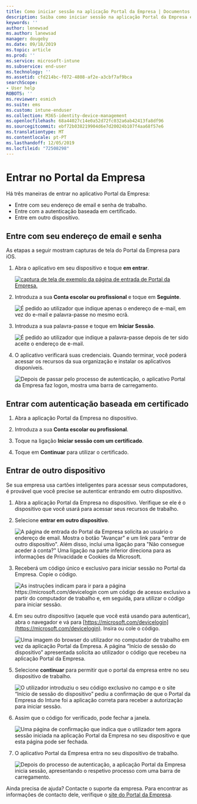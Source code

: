 ```yaml
---
title: Como iniciar sessão na aplicação Portal da Empresa | Documentos da Microsoft
description: Saiba como iniciar sessão na aplicação Portal da Empresa em várias plataformas.
keywords: ''
author: lenewsad
ms.author: lanewsad
manager: dougeby
ms.date: 09/18/2019
ms.topic: article
ms.prod: ''
ms.service: microsoft-intune
ms.subservice: end-user
ms.technology: ''
ms.assetid: cfd214bc-f072-4808-af2e-a3cbf7af9bca
searchScope:
- User help
ROBOTS: ''
ms.reviewer: esmich
ms.suite: ems
ms.custom: intune-enduser
ms.collection: M365-identity-device-management
ms.openlocfilehash: 68a44027c14e0a52d72fc032a6ab42413fa8df96
ms.sourcegitcommit: ebf72b038219904d6e7d20024b107f4aa68f57e6
ms.translationtype: MT
ms.contentlocale: pt-PT
ms.lasthandoff: 12/05/2019
ms.locfileid: "72508298"
---
```

# <a name="sign-in-to-company-portal"></a>Entrar no Portal da Empresa  

Há três maneiras de entrar no aplicativo Portal da Empresa:

* Entre com seu endereço de email e senha de trabalho.  
* Entre com a autenticação baseada em certificado.  
* Entre em outro dispositivo.    


## <a name="sign-in-with-your-email-address-and-password"></a>Entre com seu endereço de email e senha
As etapas a seguir mostram capturas de tela do Portal da Empresa para iOS.  

1. Abra o aplicativo em seu dispositivo e toque **em entrar**.  

   [![captura de tela de exemplo da página de entrada de Portal da Empresa.](/intune-user-help/media/intune-ios-cp-signin-1908.png)](/intune-user-help/media/intune-ios-cp-signin-lightbox-1908.png#lightbox)  


2. Introduza a sua **Conta escolar ou profissional** e toque em **Seguinte**.

   ![É pedido ao utilizador que indique apenas o endereço de e-mail, em vez do e-mail e palavra-passe no mesmo ecrã.](/intune-user-help/media/cp_ios_aad_signin_after_1804_002.png)

3. Introduza a sua palavra-passe e toque em **Iniciar Sessão**.

   ![É pedido ao utilizador que indique a palavra-passe depois de ter sido aceite o endereço de e-mail.](/intune-user-help/media/cp_ios_aad_signin_after_1804_003.png)

4. O aplicativo verificará suas credenciais. Quando terminar, você poderá acessar os recursos da sua organização e instalar os aplicativos disponíveis.  

   ![Depois de passar pelo processo de autenticação, o aplicativo Portal da Empresa faz logon, mostra uma barra de carregamento.](/intune-user-help/media/cp_ios_aad_signin_after_1804_004.png)

## <a name="sign-in-with-certificate-based-authentication"></a>Entrar com autenticação baseada em certificado

1. Abra a aplicação Portal da Empresa no dispositivo.  

2. Introduza a sua **Conta escolar ou profissional**.  

3. Toque na ligação **Iniciar sessão com um certificado**.  

4. Toque em **Continuar** para utilizar o certificado.  

## <a name="sign-in-from-another-device"></a>Entrar de outro dispositivo

Se sua empresa usa cartões inteligentes para acessar seus computadores, é provável que você precise se autenticar entrando em outro dispositivo.  

1. Abra a aplicação Portal da Empresa no dispositivo. Verifique se ele é o dispositivo que você usará para acessar seus recursos de trabalho.       

1. Selecione **entrar em outro dispositivo**.  

   ![A página de entrada do Portal da Empresa solicita ao usuário o endereço de email.  Mostra o botão "Avançar" e um link para "entrar de outro dispositivo". Além disso, inclui uma ligação para "Não consegue aceder à conta?" Uma ligação na parte inferior direciona para as informações de Privacidade e Cookies da Microsoft.](/intune-user-help/media/cp_ios_aad_signin_after_1804_005.png)

2. Receberá um código único e exclusivo para iniciar sessão no Portal da Empresa. Copie o código.

   ![As instruções indicam para ir para a página https://microsoft.com/devicelogin com um código de acesso exclusivo a partir do computador de trabalho e, em seguida, para utilizar o código para iniciar sessão.](/intune-user-help/media/cp_ios_aad_signin_after_1804_006.png)

3. Em seu outro dispositivo (aquele que você está usando para autenticar), abra o navegador e vá para [https://microsoft.com/devicelogin](https://microsoft.com/devicelogin). Insira ou cole o código.  

   ![Uma imagem do browser do utilizador no computador de trabalho em vez da aplicação Portal da Empresa. A página “Início de sessão do dispositivo” apresentada solicita ao utilizador o código que recebeu na aplicação Portal da Empresa.](/intune/media/cp_ios_aad_signin_from_another_device_after_1704_004.png)

4. Selecione __continuar__ para permitir que o portal da empresa entre no seu dispositivo de trabalho.   

   ![O utilizador introduziu o seu código exclusivo no campo e o site “Início de sessão do dispositivo” pediu a confirmação de que o Portal da Empresa do Intune foi a aplicação correta para receber a autorização para iniciar sessão.](/intune/media/cp_ios_aad_signin_from_another_device_after_1704_005.png)

5. Assim que o código for verificado, pode fechar a janela.  

   ![Uma página de confirmação que indica que o utilizador tem agora sessão iniciada na aplicação Portal da Empresa no seu dispositivo e que esta página pode ser fechada.](/intune/media/cp_ios_aad_signin_from_another_device_after_1704_006.png)

6. O aplicativo Portal da Empresa entra no seu dispositivo de trabalho.  

   ![Depois do processo de autenticação, a aplicação Portal da Empresa inicia sessão, apresentando o respetivo processo com uma barra de carregamento.](/intune-user-help/media/cp_ios_aad_signin_after_1804_007.png)

Ainda precisa de ajuda? Contacte o suporte da empresa. Para encontrar as informações de contacto dele, verifique o [site do Portal da Empresa](https://go.microsoft.com/fwlink/?linkid=2010980).  
